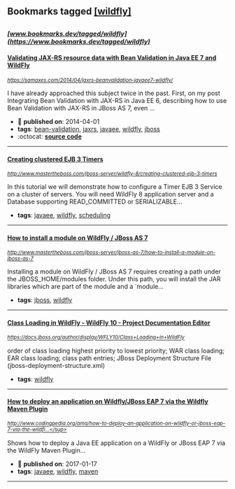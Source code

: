 ## Bookmarks tagged [[wildfly]](https://www.bookmarks.dev/search?q=[wildfly])

_<sup><sup>[www.bookmarks.dev/tagged/wildfly](https://www.bookmarks.dev/tagged/wildfly)</sup></sup>_
---
#### [Validating JAX-RS resource data with Bean Validation in Java EE 7 and WildFly](https://samaxes.com/2014/04/jaxrs-beanvalidation-javaee7-wildfly/)
_<sup>https://samaxes.com/2014/04/jaxrs-beanvalidation-javaee7-wildfly/</sup>_

I have already approached this subject twice in the past. First, on my post Integrating Bean Validation with JAX-RS in Java EE 6, describing how to use Bean Validation with JAX-RS in JBoss AS 7, even ...
* :calendar: **published on**: 2014-04-01
* **tags**: [bean-validation](../tagged/bean-validation.md), [jaxrs](../tagged/jaxrs.md), [javaee](../tagged/javaee.md), [wildfly](../tagged/wildfly.md), [jboss](../tagged/jboss.md)
* :octocat: **[source code](https://github.com/samaxes/jaxrs-beanvalidation-javaee7)**
---
#### [Creating clustered EJB 3 Timers ](http://www.mastertheboss.com/jboss-server/wildfly-8/creating-clustered-ejb-3-timers)
_<sup>http://www.mastertheboss.com/jboss-server/wildfly-8/creating-clustered-ejb-3-timers</sup>_

In this tutorial we will demonstrate how to configure a Timer EJB 3 Service on a cluster of servers. You will need WildFly 8 application server and a Database supporting READ_COMMITTED or SERIALIZABLE...
* **tags**: [javaee](../tagged/javaee.md), [wildfly](../tagged/wildfly.md), [scheduling](../tagged/scheduling.md)
---
#### [How to install a module on WildFly / JBoss AS 7](http://www.mastertheboss.com/jboss-server/jboss-as-7/how-to-install-a-module-on-jboss-as-7)
_<sup>http://www.mastertheboss.com/jboss-server/jboss-as-7/how-to-install-a-module-on-jboss-as-7</sup>_

Installing a module on WildFly / JBoss AS 7 requires creating a path under the JBOSS_HOME/modules folder. Under this path, you will install the JAR libraries which are part of the module and a `module...
* **tags**: [jboss](../tagged/jboss.md), [wildfly](../tagged/wildfly.md)
---
#### [Class Loading in WildFly - WildFly 10 - Project Documentation Editor](https://docs.jboss.org/author/display/WFLY10/Class+Loading+in+WildFly)
_<sup>https://docs.jboss.org/author/display/WFLY10/Class+Loading+in+WildFly</sup>_

order of class loading highest priority to lowest priority; WAR class loading; EAR class loading; class path entries; JBoss Deployment Structure File (jboss-deployment-structure.xml)
* **tags**: [wildfly](../tagged/wildfly.md)
---
#### [How to deploy an application on Wildfly/JBoss EAP 7 via the Wildfly Maven Plugin](http://www.codingpedia.org/ama/how-to-deploy-an-application-on-wildfly-or-jboss-eap-7-via-the-wildfly-maven-plugin)
_<sup>http://www.codingpedia.org/ama/how-to-deploy-an-application-on-wildfly-or-jboss-eap-7-via-the-wildfl...</sup>_

Shows how to deploy a Java EE application on a WildFly or JBoss EAP 7 via the WildFly Maven Plugin...
* :calendar: **published on**: 2017-01-17
* **tags**: [javaee](../tagged/javaee.md), [wildfly](../tagged/wildfly.md), [maven](../tagged/maven.md)
---
